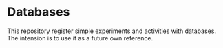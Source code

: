 # Databases

This repository register simple experiments and activities with databases. The intension is to use it as a future own reference.